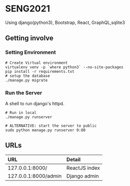 # SENG2021

Using django(python3), Bootstrap, React, GraphQL,sqlite3

## Getting involve

### Setting Environment

```shell
# Create Virtual environment
virtualenv venv -p `where python3` --no-site-packages
pip install -r requirements.txt
# setup the database
./manage.py migrate
```

### Run the Server

A shell to run django's httpd.

```shell
# Run in local
./manage.py runserver

# ALTERNATIVE: start the server to public
sudo python manage.py runserver 0:80
```

## URLs

URL | Detail
:--- | :---
127.0.0.1:8000/ | ReactJS index
127.0.0.1:8000/admin | Django admin
